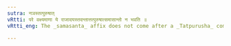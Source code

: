 ```yaml
---
sutra: नञस्तत्पुरुषात्
vRtti: परे वक्ष्यमाणा ये राजादयस्तदन्तात्तत्पुरुषात्समासान्तो न भवति ॥
vRtti_eng: The _samasanta_ affix does not come after a _Tatpurusha_ compound of words like _rajan_ &c, herein taught, when the negative particle न precedes them.

---
```

